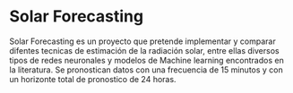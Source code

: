 # Solar Forecasting
Solar Forecasting es un proyecto que pretende implementar y comparar difentes tecnicas de estimación de la radiación solar, entre ellas diversos tipos de redes neuronales y modelos de Machine learning encontrados en la literatura. 
Se pronostican datos con una frecuencia de 15 minutos y con un horizonte total de pronostico de 24 horas.
